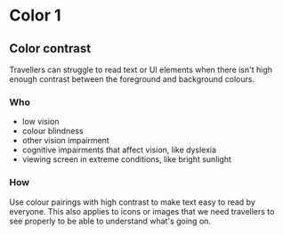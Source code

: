 # Color 1
## Color contrast
Travellers can struggle to read text or UI elements when there isn't high enough contrast between the foreground and background colours.

### Who
 - low vision
 - colour blindness
 - other vision impairment
 - cognitive impairments that affect vision, like dyslexia
 - viewing screen in extreme conditions, like bright sunlight

### How
Use colour pairings with high contrast to make text easy to read by everyone. This also applies to icons or images that we need travellers to see properly to be able to understand what's going on.
